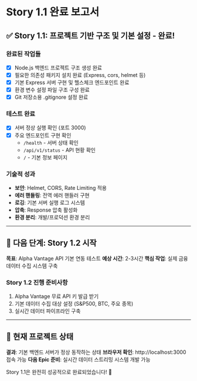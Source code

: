 # Story 1.1 완료 보고서

## ✅ Story 1.1: 프로젝트 기반 구조 및 기본 설정 - 완료!

### 완료된 작업들
- [x] Node.js 백엔드 프로젝트 구조 생성 완료
- [x] 필요한 의존성 패키지 설치 완료 (Express, cors, helmet 등)
- [x] 기본 Express 서버 구현 및 헬스체크 엔드포인트 완료
- [x] 환경 변수 설정 파일 구조 구성 완료
- [x] Git 저장소용 .gitignore 설정 완료

### 테스트 완료
- [x] 서버 정상 실행 확인 (포트 3000)
- [x] 주요 엔드포인트 구현 확인
  - `/health` - 서버 상태 확인
  - `/api/v1/status` - API 현황 확인
  - `/` - 기본 정보 페이지

### 기술적 성과
- **보안**: Helmet, CORS, Rate Limiting 적용
- **에러 핸들링**: 전역 에러 핸들러 구현
- **로깅**: 기본 서버 실행 로그 시스템
- **압축**: Response 압축 활성화
- **환경 분리**: 개발/프로덕션 환경 분리

---

## 🚀 다음 단계: Story 1.2 시작

**목표**: Alpha Vantage API 기본 연동 테스트
**예상 시간**: 2-3시간
**핵심 작업**: 실제 금융 데이터 수집 시스템 구축

### Story 1.2 진행 준비사항
1. Alpha Vantage 무료 API 키 발급 받기
2. 기본 데이터 수집 대상 설정 (S&P500, BTC, 주요 종목)
3. 실시간 데이터 파이프라인 구축

---

## 🎯 현재 프로젝트 상태

**결과**: 기본 백엔드 서버가 정상 동작하는 상태
**브라우저 확인**: http://localhost:3000 접속 가능
**다음 Epic 준비**: 실시간 데이터 스트리밍 시스템 개발 가능

Story 1.1은 완전히 성공적으로 완료되었습니다! 🎉
